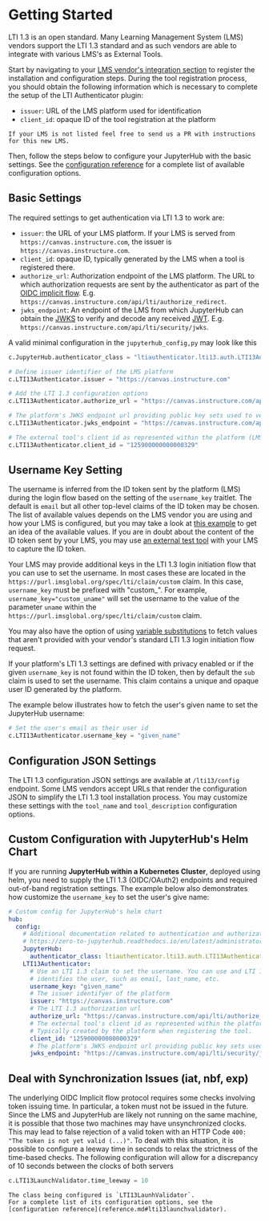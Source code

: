 # Getting Started

LTI 1.3 is an open standard.
Many Learning Management System (LMS) vendors support the LTI 1.3 standard and as such vendors are able to integrate with various LMS's as External Tools.

Start by navigating to your [LMS vendor's integration section](lms-integration.md) to register the installation and configuration steps.
During the tool registration process, you should obtain the following information which is necessary to complete the setup of the LTI Authenticator plugin:

- `issuer`: URL of the LMS platform used for identification
- `client_id`: opaque ID of the tool registration at the platform

```{note}
If your LMS is not listed feel free to send us a PR with instructions for this new LMS.
```

Then, follow the steps below to configure your JupyterHub with the basic settings.
See the [configuration reference](reference) for a complete list of available configuration options.

## Basic Settings

The required settings to get authentication via LTI 1.3 to work are:

- `issuer`: the URL of your LMS platform. If your LMS is served from `https://canvas.instructure.com`, the issuer is `https://canvas.instructure.com`.
- `client_id`: opaque ID, typically generated by the LMS when a tool is registered there.
- `authorize_url`: Authorization endpoint of the LMS platform. The URL to which authorization requests are sent by the authenticator as part of the [OIDC implicit flow](https://auth0.com/docs/get-started/authentication-and-authorization-flow/implicit-flow-with-form-post).
  E.g. `https://canvas.instructure.com/api/lti/authorize_redirect`.
- `jwks_endpoint`: An endpoint of the LMS from which JupyterHub can obtain the [JWKS](https://auth0.com/docs/secure/tokens/json-web-tokens/json-web-key-sets) to verify and decode any received [JWT](https://auth0.com/docs/secure/tokens/json-web-tokens).
  E.g. `https://canvas.instructure.com/api/lti/security/jwks`.

A valid minimal configuration in the `jupyterhub_config,py` may look like this

```python
c.JupyterHub.authenticator_class = "ltiauthenticator.lti13.auth.LTI13Authenticator"

# Define issuer identifier of the LMS platform
c.LTI13Authenticator.issuer = "https://canvas.instructure.com"

# Add the LTI 1.3 configuration options
c.LTI13Authenticator.authorize_url = "https://canvas.instructure.com/api/lti/authorize_redirect"

# The platform's JWKS endpoint url providing public key sets used to verify the ID token
c.LTI13Authenticator.jwks_endpoint = "https://canvas.instructure.com/api/lti/security/jwks"

# The external tool's client id as represented within the platform (LMS)
c.LTI13Authenticator.client_id = "125900000000000329"
```

## Username Key Setting

The username is inferred from the ID token sent by the platform (LMS) during the login flow based on the setting of the `username_key` traitlet.
The default is `email` but all other top-level claims of the ID token may be chosen.
The list of available values depends on the LMS vendor you are using and how your LMS is configured, but you may take a look at [this example](http://www.imsglobal.org/spec/lti/v1p3/#examplelinkrequest) to get an idea of the available values.
If you are in doubt about the content of the ID token sent by your LMS, you may use [an external test tool](https://saltire.lti.app/tool) with your LMS to capture the ID token.

Your LMS may provide additional keys in the LTI 1.3 login initiation flow that you can use to set the username.
In most cases these are located in the `https://purl.imsglobal.org/spec/lti/claim/custom` claim.
In this case, `username_key` must be prefixed with "custom\_".
For example, `username_key="custom_uname"` will set the username to the value of the parameter `uname` within the `https://purl.imsglobal.org/spec/lti/claim/custom` claim.

You may also have the option of using [variable substitutions](http://www.imsglobal.org/spec/lti/v1p3/#customproperty) to fetch values that aren't provided with your vendor's standard LTI 1.3 login initiation flow request.

If your platform's LTI 1.3 settings are defined with privacy enabled or if the given `username_key` is not found within the ID token, then by default the `sub` claim is used to set the username.
This claim contains a unique and opaque user ID generated by the platform.

The example below illustrates how to fetch the user's given name to set the JupyterHub username:

```python
# Set the user's email as their user id
c.LTI13Authenticator.username_key = "given_name"
```

## Configuration JSON Settings

The LTI 1.3 configuration JSON settings are available at `/lti13/config` endpoint.
Some LMS vendors accept URLs that render the configuration JSON to simplify the LTI 1.3 tool installation process.
You may customize these settings with the `tool_name` and `tool_description` configuration options.

## Custom Configuration with JupyterHub's Helm Chart

If you are running **JupyterHub within a Kubernetes Cluster**, deployed using helm, you need to supply the LTI 1.3 (OIDC/OAuth2) endpoints and required out-of-band registration settings. The example below also demonstrates how customize the `username_key` to set the user's give name:

```yaml
# Custom config for JupyterHub's helm chart
hub:
  config:
    # Additional documentation related to authentication and authorization available at
    # https://zero-to-jupyterhub.readthedocs.io/en/latest/administrator/authentication.html
    JupyterHub:
      authenticator_class: ltiauthenticator.lti13.auth.LTI13Authenticator
    LTI13Authenticator:
      # Use an LTI 1.3 claim to set the username. You can use and LTI 1.3 claim that
      # identifies the user, such as email, last_name, etc.
      username_key: "given_name"
      # The issuer identifyer of the platform
      issuer: "https://canvas.instructure.com"
      # The LTI 1.3 authorization url
      authorize_url: "https://canvas.instructure.com/api/lti/authorize_redirect"
      # The external tool's client id as represented within the platform (LMS)
      # Typically created by the platform when registering the tool.
      client_id: "125900000000000329"
      # The platform's JWKS endpoint url providing public key sets used to verify the ID token
      jwks_endpoint: "https://canvas.instructure.com/api/lti/security/jwks"
```

## Deal with Synchronization Issues (iat, nbf, exp)

The underlying OIDC Implicit flow protocol requires some checks involving token issuing time.
In particular, a token must not be issued in the future.
Since the LMS and JupyterHub are likely not running on the same machine, it is possible that those two machines may have unsynchronized clocks.
This may lead to false rejection of a valid token with an HTTP Code `400: "The token is not yet valid (...)"`.
To deal with this situation, it is possible to configure a leeway time in seconds to relax the strictness of the time-based checks.
The following configuration will allow for a discrepancy of 10 seconds between the clocks of both servers

```python
c.LTI13LaunchValidator.time_leeway = 10
```

```{note}
The class being configured is `LTI13LaunhValidator`.
For a complete list of its configuration options, see the [configuration reference](reference.md#lti13launchvalidator).
```
